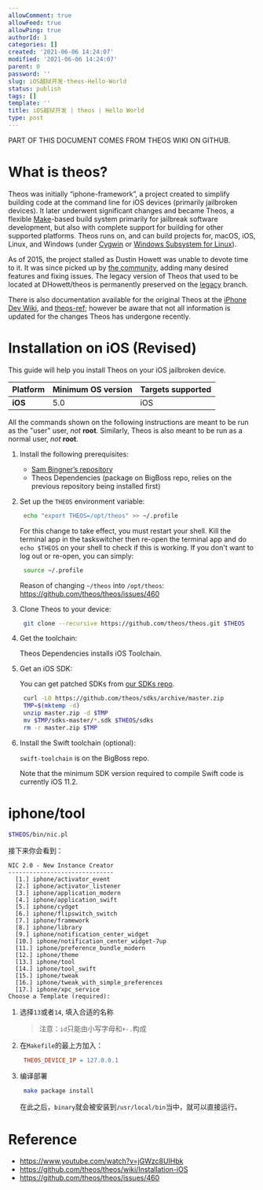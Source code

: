 ```yaml
---
allowComment: true
allowFeed: true
allowPing: true
authorId: 1
categories: []
created: '2021-06-06 14:24:07'
modified: '2021-06-06 14:24:07'
parent: 0
password: ''
slug: iOS越狱开发-theos-Hello-World
status: publish
tags: []
template: ''
title: iOS越狱开发 | theos | Hello World
type: post
---
```

PART OF THIS DOCUMENT COMES FROM THEOS WIKI ON GITHUB.

# What is theos?

Theos was initially “iphone-framework”, a project created to simplify building code at the command line for iOS devices (primarily jailbroken devices). It later underwent significant changes and became Theos, a flexible [Make](https://www.gnu.org/software/make/)-based build system primarily for jailbreak software development, but also with complete support for building for other supported platforms. Theos runs on, and can build projects for, macOS, iOS, Linux, and Windows (under [Cygwin](https://cygwin.com/) or [Windows Subsystem for Linux](https://msdn.microsoft.com/commandline/wsl/about)).

As of 2015, the project stalled as Dustin Howett was unable to devote time to it. It was since picked up by [the community](https://github.com/theos/theos/graphs/contributors), adding many desired features and fixing issues. The legacy version of Theos that used to be located at DHowett/theos is permanently preserved on the [legacy](https://github.com/theos/theos/tree/legacy) branch.

There is also documentation available for the original Theos at the [iPhone Dev Wiki](http://iphonedevwiki.net/index.php/Theos), and [theos-ref](https://github.com/theiostream/theos-ref); however be aware that not all information is updated for the changes Theos has undergone recently.

# Installation on iOS (Revised)

This guide will help you install Theos on your iOS jailbroken device.

| Platform | Minimum OS version | Targets supported |
| -------- | ------------------ | ----------------- |
| **iOS**  | 5.0                | iOS               |

All the commands shown on the following instructions are meant to be run as the "user" user, *not* **root**. Similarly, Theos is also meant to be run as a normal user, *not* **root**.

1. Install the following prerequisites:

   - [Sam Bingner’s repository](http://repo.bingner.com/)
   - Theos Dependencies (package on BigBoss repo, relies on the previous repository being installed first)

2. Set up the `THEOS` environment variable:

   ```bash
    echo "export THEOS=/opt/theos" >> ~/.profile
   ```

   For this change to take effect, you must restart your shell. Kill the terminal app in the taskswitcher then re-open the terminal app and do `echo $THEOS` on your shell to check if this is working. If you don't want to log out or re-open, you can simply:

   ```bash
	source ~/.profile
   ```

   Reason of changing `~/theos` into `/opt/theos`: https://github.com/theos/theos/issues/460

3. Clone Theos to your device:

   ```bash
    git clone --recursive https://github.com/theos/theos.git $THEOS
   ```

4. Get the toolchain:

   Theos Dependencies installs iOS Toolchain.

5. Get an iOS SDK:

   You can get patched SDKs from [our SDKs repo](https://github.com/theos/sdks).

   ```bash
    curl -LO https://github.com/theos/sdks/archive/master.zip
    TMP=$(mktemp -d)
    unzip master.zip -d $TMP
    mv $TMP/sdks-master/*.sdk $THEOS/sdks
    rm -r master.zip $TMP
   ```

6. Install the Swift toolchain (optional):

   `swift-toolchain` is on the BigBoss repo.

   Note that the minimum SDK version required to compile Swift code is currently iOS 11.2.

# iphone/tool

```bash
$THEOS/bin/nic.pl
```

接下来你会看到：

```
NIC 2.0 - New Instance Creator
------------------------------
  [1.] iphone/activator_event
  [2.] iphone/activator_listener
  [3.] iphone/application_modern
  [4.] iphone/application_swift
  [5.] iphone/cydget
  [6.] iphone/flipswitch_switch
  [7.] iphone/framework
  [8.] iphone/library
  [9.] iphone/notification_center_widget
  [10.] iphone/notification_center_widget-7up
  [11.] iphone/preference_bundle_modern
  [12.] iphone/theme
  [13.] iphone/tool
  [14.] iphone/tool_swift
  [15.] iphone/tweak
  [16.] iphone/tweak_with_simple_preferences
  [17.] iphone/xpc_service
Choose a Template (required):
```

1. 选择`13`或者`14`, 填入合适的名称

	> 注意：`id`只能由小写字母和`+-.`构成
   
2. 在`Makefile`的最上方加入：

   ```Makefile
	THEOS_DEVICE_IP = 127.0.0.1
   ```

3. 编译部署

   ```bash
	make package install
   ```

   在此之后，`binary`就会被安装到`/usr/local/bin`当中，就可以直接运行。

# Reference

- https://www.youtube.com/watch?v=jGWzc8UIHbk
- https://github.com/theos/theos/wiki/Installation-iOS
- https://github.com/theos/theos/issues/460
